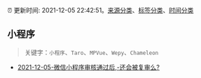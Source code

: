 :alarm_clock: 更新时间: 2021-12-05 22:42:51。[来源分类](../README.md)、[标签分类](../TAGS.md)、[时间分类](../TIMELINE.md)

## 小程序


> 关键字：`小程序`、`Taro`、`MPVue`、`Wepy`、`Chameleon`



- [2021-12-05-微信小程序审核通过后,-还会被复审么?](https://www.v2ex.com/t/820213) 